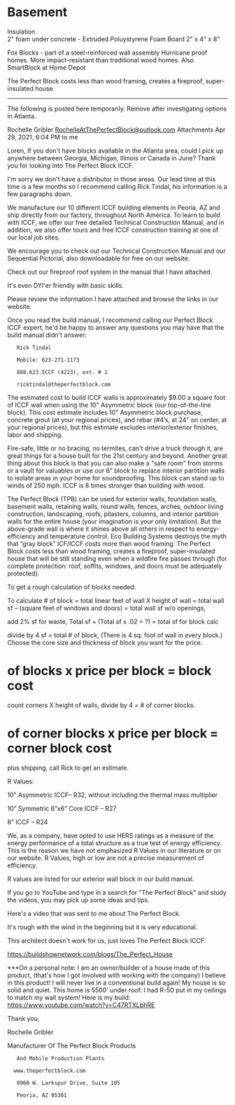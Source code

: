 # Basement

Insulation  
2" foam under concrete - Extruded Poluystyrene Foam Board 2" x 4" x 8"  

Fox Blocks - part of a steel-reinforced wall assembly
Hurricane proof homes.
More impact-resistant than traditional wood homes.
Also SmartBlock at Home Depot

The Perfect Block costs less than wood framing, creates a fireproof, super-insulated house


----

The following is posted here temporarily. Remove after investigating options in Atlanta.  


Rochelle Gribler <RochelleAtThePerfectBlock@outlook.com>
Attachments
Apr 29, 2021, 6:04 PM
to me

Loren,
If you don't have blocks available in the Atlanta area, could I pick up anywhere between Georgia, Michigan, Illinois or Canada in June?
Thank you for looking into The Perfect Block ICCF. 

I'm sorry we don't have a distributor in those areas.  Our lead time at this time is a few months so I recommend calling Rick Tindal, his information is a few paragraphs down.

We manufacture our 10 different ICCF building elements in Peoria, AZ and ship directly from our factory, throughout North America. To learn to build with ICCF, we offer our free detailed Technical Construction Manual, and in addition, we also offer tours and free ICCF construction training at one of our local job sites.
  

We encourage you to check out our Technical Construction Manual and our Sequential Pictorial, also downloadable for free on our website.

Check out our fireproof roof system in the manual that I have attached.

It's even DYI'er friendly with basic skills.

Please review the information I have attached and browse the links in our website.

 

Once you read the build manual, I recommend calling our Perfect Block ICCF expert, he'd be happy to answer any questions you may have that the build manual didn't answer:  

       Rick Tindal

       Mobile: 623-271-1173

       888.623.ICCF (4223), ext. # 1

       ricktindal@theperfectblock.com


The estimated cost to build ICCF walls is approximately $9.00 a square foot of ICCF wall when using the 10" Asymmetric block (our top-of-the-line block). This cost estimate includes 10” Asymmetric block purchase, concrete grout (at your regional prices), and rebar (#4’s, at 24” on center, at your regional prices), but this estimate excludes interior/exterior finishes, labor and shipping.  

Fire-safe, little or no bracing, no termites, can't drive a truck through it, are great things for a house built for the 21st century and beyond. Another great thing about this block is that you can also make a "safe room" from storms or a vault for valuables or use our 6” block to replace interior partition walls to isolate areas in your home for soundproofing.  This block can stand up to winds of 250 mph.  ICCF is 8 times stronger than building with wood.  

The Perfect Block (TPB) can be used for exterior walls, foundation walls, basement walls, retaining walls, round walls, fences, arches, outdoor living construction, landscaping, roofs, pilasters, columns, and interior partition walls for the entire house (your imagination is your only limitation). But the above-grade wall is where it shines above all others in respect to energy-efficiency and temperature control. Eco Building Systems destroys the myth that “gray block” ICF/ICCF costs more than wood framing. The Perfect Block costs less than wood framing, creates a fireproof, super-insulated house that will be still standing even when a wildfire fire passes through (for complete protection: roof, soffits, windows, and doors must be adequately protected).


 

To get a rough calculation of blocks needed:

To calculate # of block = total linear feet of wall X height of wall = total wall sf – (square feet of windows and doors) = total wall sf w/o openings,

add 2% sf for waste,  Total sf  + (Total sf x .02 =  ?) = total sf for block calc

divide by 4 sf = total # of block,  (There is 4 sq. foot of wall in every block.)
Choose the core size and thickness of block you want for the price.

# of blocks x price per block = block cost

count corners X height of walls, divide by 4 = # of corner blocks.

# of corner blocks x price per block = corner block cost

plus shipping, call Rick to get an estimate.

 

 R Values:

10” Asymmetric ICCF– R32, without including the thermal mass multiplier

10” Symmetric 6”x6” Core ICCF – R27

8” ICCF – R24

We, as a company, have opted to use HERS ratings as a measure of the energy performance of a total structure as a true test of energy efficiency. This is the reason we have not emphasized R Values in our literature or on our website. R Values, high or low are not a precise measurement of efficiency.

R values are listed for our exterior wall block in our build manual.

 

If you go to YouTube and type in a search for "The Perfect Block" and study the videos, you may pick up some ideas and tips.

 

Here's a video that was sent to me about The Perfect Block. 

It's rough with the wind in the beginning but it is very educational.  

This architect doesn't work for us, just loves The Perfect Block ICCF:

https://buildshownetwork.com/blogs/The_Perfect_House



***On a personal note:  I am an owner/builder of a house made of this product, (that's how I got involved with working with the company)  I believe in this product!  I will never live in a conventional build again!  My house is so solid and quiet. This home is 5500' under roof:  I had R-50 put in my ceilings to match my wall system!  Here is my build:
https://www.youtube.com/watch?v=C47RTXLbhRE



Thank you,

Rochelle Gribler



Manufacturer Of The Perfect Block Products

       And Mobile Production Plants

      www.theperfectblock.com 

       8960 W. Larkspur Drive, Suite 105

       Peoria, AZ 85381
